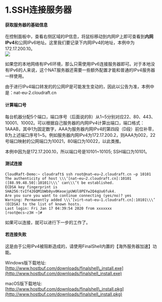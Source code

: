 # 1.SSH连接服务器

#### 获取服务器的基础信息

在控制面板中，查看右侧区域的IP信息，将鼠标移动到内网IP上即可查看到**内网IPv4**和公网IPv6地址。这里我们要记录下内网IPv4的地址，本例中为172.17.200.10。  
![](https://www.liujason.com/wp-content/uploads/2020-1579629283.png)  


如果您的本地网络有IPv6环境，那么只需使用IPv6连接服务器即可。对于本地没有IPv6的人来说，这个NAT服务器还需要一些额外配置才能和普通的IPv4服务器一样使用。

由于进行IPv4端口转发的的公网IP是可能发生变动的，因此以公告为准，本例中是：nat-eu-2.cloudraft.cn

#### 计算端口号

每台机器分配5个端口，端口序号（后面说的B）从1~5分别对应22、80、443、10001、10002。可以根据自己服务器的内网IPv4计算出端口，端口格式：1AAAB，其中1为固定数字，AAA为服务器内网IPv4的第四段（D段）前位补零，B为上述端口序号1~5。例如服务器内网IPv4为172.17.200.2，则AAA为002，22号端口映射的公网端口为10021，80端口为10022，以此类推。  
  
本例中因为是172.17.200.10，所以端口号是10101~10105; SSH端口为10101。

#### 测试连接

```text
CloudRaft-Demo:~ cloudraft$ ssh root@nat–eu–2.cloudraft.cn –p 10101
The authenticity of host \\\’[nat–eu–2.cloudraft.cn]:10101 ([88.99.48.50]:10101)\\\’ can\\\’t be established.
ECDSA key fingerprint is SHA256:tvIf426QM1bWb8yv0KeoejpUWUl8PEYw2Q4qUu6fuk4.
Are you sure you want to continue connecting (yes/no)? yes
Warning: Permanently added \\\’[virt–nat–eu–1.cloudraft.cn]:10101\\\’ (ECDSA) to the list of known hosts.
Last login: Fri Jan 17 04:39:54 2020 from xxxxxxx
[root@ecs–z3H ~]#
```

如果可以连接，就可以进行下一步的工作了。

#### 若连接失败

这是由于公用IPv4被阻断造成的，请使用FinalShell内置的【海外服务器加速】功能。

Windows版下载地址:  
[http://www.hostbuf.com/downloads/finalshell\_install.exe](http://www.hostbuf.com/downloads/finalshell_install.exe)  
  
macOS版下载地址:  
[http://www.hostbuf.com/downloads/finalshell\_install.pkg](http://www.hostbuf.com/downloads/finalshell_install.pkg)

